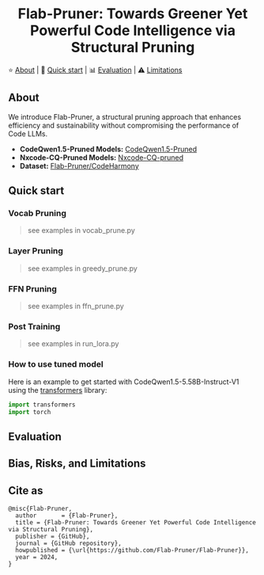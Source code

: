 <h1 align="center">Flab-Pruner: Towards Greener Yet Powerful Code Intelligence via Structural Pruning</h1>

<p align="left">
    ⭐️&nbsp;<a href="#about">About</a>
    | 🚀&nbsp;<a href="#quick-start">Quick start</a>
    | 📊&nbsp;<a href="#evaluation">Evaluation</a>
    | ⚠️&nbsp;<a href="#bias-risks-and-limitations">Limitations</a>
</p>

## About

We introduce Flab-Pruner, a structural pruning approach that enhances efficiency and sustainability without compromising the performance of Code LLMs.

- **CodeQwen1.5-Pruned Models:** [CodeQwen1.5-Pruned](https://huggingface.co/Flab-Pruner/Flab-CQ-5.7B-instruct)
- **Nxcode-CQ-Pruned Models:** [Nxcode-CQ-pruned](https://huggingface.co/Flab-Pruner/Flab-Nxcode-5.7B-instruct)
- **Dataset:** [Flab-Pruner/CodeHarmony](https://huggingface.co/datasets/Flab-Pruner/CodeHarmony)


## Quick start

### Vocab Pruning
>see examples in vocab_prune.py

### Layer Pruning
>see examples in greedy_prune.py

### FFN Pruning
>see examples in ffn_prune.py

### Post Training
>see examples in run_lora.py

### How to use tuned model
Here is an example to get started with CodeQwen1.5-5.58B-Instruct-V1 using the [transformers](https://huggingface.co/docs/transformers/index) library:

```python
import transformers
import torch

```

## Evaluation

## Bias, Risks, and Limitations

## Cite as

```
@misc{Flab-Pruner,
  author       = {Flab-Pruner},
  title = {Flab-Pruner: Towards Greener Yet Powerful Code Intelligence via Structural Pruning},
  publisher = {GitHub},
  journal = {GitHub repository},
  howpublished = {\url{https://github.com/Flab-Pruner/Flab-Pruner}},
  year = 2024,
}
